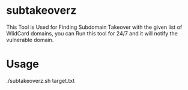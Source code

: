 # subtakeoverz
This Tool is Used for Finding Subdomain Takeover with the given list of WlidCard domains, you can Run this tool for 24/7 and it will notify the vulnerable domain.

# Usage
./subtakeoverz.sh target.txt
